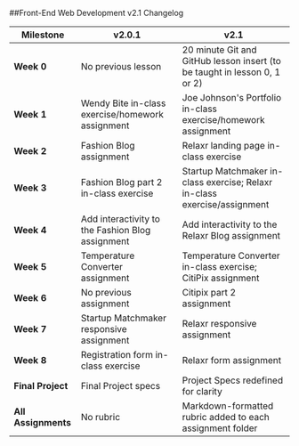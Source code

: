 ##Front-End Web Development v2.1 Changelog

| Milestone | v2.0.1 | v2.1 |
|----|---------|---------------|
| __Week 0__| No previous lesson | 20 minute Git and GitHub lesson insert (to be taught in lesson 0, 1 or 2) |
| __Week 1__| Wendy Bite in-class exercise/homework assignment | Joe Johnson's Portfolio in-class exercise/homework assignment |
| __Week 2__| Fashion Blog assignment | Relaxr landing page in-class exercise |
| __Week 3__| Fashion Blog part 2 in-class exercise | Startup Matchmaker in-class exercise; Relaxr in-class exercise/assignment |
| __Week 4__| Add interactivity to the Fashion Blog assignment | Add interactivity to the Relaxr Blog assignment |
| __Week 5__| Temperature Converter assignment | Temperature Converter in-class exercise; CitiPix assignment |
| __Week 6__| No previous assignment | Citipix part 2 assignment |
| __Week 7__| Startup Matchmaker responsive assignment | Relaxr responsive assignment |
| __Week 8__| Registration form in-class exercise | Relaxr form assignment |
| __Final Project__| Final Project specs | Project Specs redefined for clarity |
| __All Assignments__| No rubric | Markdown-formatted rubric added to each assignment folder |